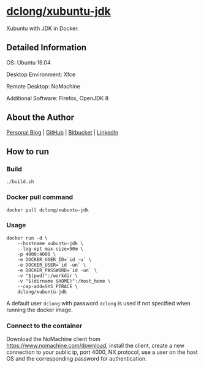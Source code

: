 # [dclong/xubuntu-jdk](https://hub.docker.com/r/dclong/xubuntu-jdk/)

Xubuntu with JDK in Docker.

## Detailed Information

OS: Ubuntu 16.04

Desktop Environment: Xfce

Remote Desktop: NoMachine

Additional Software: Firefox, OpenJDK 8

## About the Author

[Personal Blog](http://www.legendu.net)   |   [GitHub](https://github.com/dclong)   |   [Bitbucket](https://bitbucket.org/dclong/)   |   [LinkedIn](http://www.linkedin.com/in/ben-chuanlong-du-1239b221/)



## How to run

### Build

```
./build.sh
```

### Docker pull command

```
docker pull dclong/xubuntu-jdk
```

### Usage

```
docker run -d \
    --hostname xubuntu-jdk \
    --log-opt max-size=50m \
    -p 4000:4000 \
    -e DOCKER_USER_ID=`id -u` \
    -e DOCKER_USER=`id -un` \
    -e DOCKER_PASSWORD=`id -un` \
    -v "$(pwd)":/workdir \
    -v "$(dirname $HOME)":/host_home \
    --cap-add=SYS_PTRACE \
    dclong/xubuntu-jdk
```

A default user `dclong` with password `dclong` is used if not specified when running the docker image.

### Connect to the container

Download the NoMachine client from <https://www.nomachine.com/download>, 
install the client, 
create a new connection to your public ip, port 4000, NX protocol, 
use a user on the host OS and the corresponding password for authentication. 
